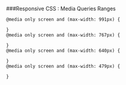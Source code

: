 
###Responsive CSS : Media Queries Ranges

```
@media only screen and (max-width: 991px) {

}
@media only screen and (max-width: 767px) {

}
@media only screen and (max-width: 640px) {

}
@media only screen and (max-width: 479px) {

}
```

